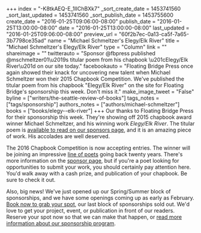 +++
index = "-K8tkAEQ-E_1IIChBXk7"
_sort_create_date = 1453741560
_sort_last_updated = 1453741560
_sort_publish_date = 1453755600
create_date = "2016-01-25T09:06:00-08:00"
publish_date = "2016-01-25T13:00:00-08:00"
date = "2016-01-25T13:00:00-08:00"
last_updated = "2016-01-25T09:06:00-08:00"
preview_url = "60f2b7ec-0a13-ca5f-7a65-3b7798ce35ad"
name = "Michael Schmeltzer's Elegy/Elk River"
title = "Michael Schmeltzer's Elegy/Elk River"
type = "Column"
link = ""
shareimage = ""
twitterauto = "Sponsor @fbpress published @mschmeltzer01\u2019s titular poem from his chapbook \u201cElegy/Elk River\u201d on our site today."
facebookauto = "Floating Bridge Press once again showed their knack for uncovering new talent when Michael Schmeltzer won their 2015 Chapbook Competition. We've published the titular poem from his chapbook \"Elegy/Elk River\" on the site for Floating Bridge's sponsorship this week. Don't miss it."
make_image_tweet = "False"
byline = ["writers/the-seattle-review-of-books"]
tags_notes = ["tags/sponsorship"]
authors_notes = ["authors/michael-schmeltzer"]
books = ["books/elegy--elk-river"]
+++
Our thanks to Floating Bridge Press for their sponsorship this week. They're showing off 2015 chapbook award winner Michael Schmeltzer, and his winning work _Elegy/Elk River_. The titular poem is <a href="http://seattlereviewofbooks.com/sponsorships" title="The Seattle Review of Books - sponsorships">available to read on our sponsors page</a>, and it is an amazing piece of work. His accolades are well deserved.

The 2016 Chapbook Competition is now accepting entries. The winner will be joining an impressive <a href="http://www.floatingbridgepress.org/chapbook/" title="Chapbooks | Floating Bridge Press">line of poets</a> going back twenty years. There's more information on the <a href="http://seattlereviewofbooks.com/sponsorships" title="The Seattle Review of Books - sponsorships">sponsor page</a>, but if you're a poet looking for opportunities to submit your work, you should certainly pay attention here. You'd walk away with a cash prize, and publication of your chapbook. Be sure to check it out.

Also, big news! We've just opened up our Spring/Summer block of sponsorships, and we have some openings coming up as early as February. <a href="http://seattlereviewofbooks.com/sponsor/book/" title="The Seattle Review of Books - Sponsor the Seattle Review of Books">Book now to grab your spot</a>, our last block of sponsorships sold out. We'd love to get your project, event, or publication in front of our readers. Reserve your spot now so that we can make that happen, or <a href="http://seattlereviewofbooks.com/sponsor/" title="The Seattle Review of Books - Sponsor the Seattle Review of Books">read more information about our sponsorship program</a>. 